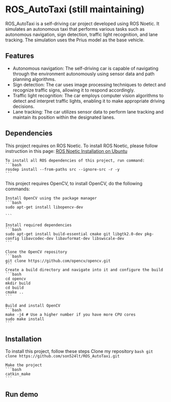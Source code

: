 # ROS_AutoTaxi (still maintaining)

ROS_AutoTaxi is a self-driving car project developed using ROS Noetic. It simulates an autonomous taxi that performs various tasks such as autonomous navigation, sign detection, traffic light recognition, and lane tracking. The simulation uses the Prius model as the base vehicle.

## Features

- Autonomous navigation: The self-driving car is capable of navigating through the environment autonomously using sensor data and path planning algorithms.
- Sign detection: The car uses image processing techniques to detect and recognize traffic signs, allowing it to respond accordingly.
- Traffic light recognition: The car employs computer vision algorithms to detect and interpret traffic lights, enabling it to make appropriate driving decisions.
- Lane tracking: The car utilizes sensor data to perform lane tracking and maintain its position within the designated lanes.

## Dependencies

This project requires on ROS Noetic. To install ROS Noetic, please follow instruction in this page: [ROS Noetic Installation on Ubuntu](http://wiki.ros.org/noetic/Installation/Ubuntu)

    To install all ROS dependencies of this project, run command: 
    ```bash
    rosdep install --from-paths src --ignore-src -r -y
    ```

This project requires OpenCV, to install OpenCV, do the following commands:

    Install OpenCV using the package manager
    ```bash
    sudo apt-get install libopencv-dev

    ```

    Install required dependencies
    ```bash
    sudo apt-get install build-essential cmake git libgtk2.0-dev pkg-config libavcodec-dev libavformat-dev libswscale-dev
    ```

    Clone the OpenCV repository
    ```bash
    git clone https://github.com/opencv/opencv.git
    ```
    Create a build directory and navigate into it and configure the build
    ```bash
    cd opencv
    mkdir build
    cd build
    cmake ..
    ```

    Build and install OpenCV
    ```bash
    make -j4 # Use a higher number if you have more CPU cores
    sudo make install
    ```

## Installation
To install this project, follow these steps
    Clone my repository
    ```bash
    git clone https://github.com/son524lt/ROS_AutoTaxi.git
    ```

    Make the project
    ```bash
    catkin_make
    ```
## Run demo